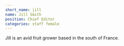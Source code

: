 ```yaml
---
short_name: jill
name: Jill Smith
position: Chief Editor
categories: staff female
---
```

Jill is an avid fruit grower based in the south of France.
